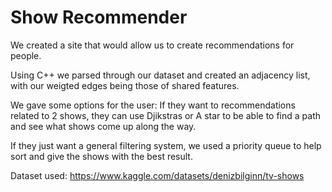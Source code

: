 
# Show Recommender

We created a site that would allow us to create recommendations for people. 

Using C++ we parsed through our dataset and created an adjacency list, with our weigted edges being those of shared features.

We gave some options for the user:
If they want to recommendations related to 2 shows, they can use Djikstras or A star to be able to find a path and see what shows come up along the way.

If they just want a general filtering system, we used a priority queue to help sort and give the shows with the best result.

Dataset used: https://www.kaggle.com/datasets/denizbilginn/tv-shows

